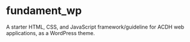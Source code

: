 # fundament_wp
A starter HTML, CSS, and JavaScript framework/guideline for ACDH web applications, as a WordPress theme.
